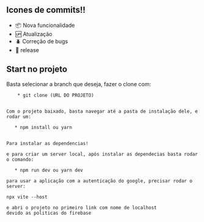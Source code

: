 
## Icones de commits!!

 - :package: Nova funcionalidade
 - :up: Atualização
 - :beetle: Correção de bugs
 - :checkered_flag: release

## Start no projeto

<p>
    Basta selecionar a branch que deseja, fazer o clone com:

        * git clone (URL DO PROJETO)


    Com o projeto baixado, basta navegar até a pasta de instalação dele, e rodar um:

       * npm install ou yarn


    Para instalar as dependencias!

    e para criar um server local, após instalar as dependecias basta rodar o comando:

       * npm run dev ou yarn dev

    para usar a aplicação com a autenticação do google, precisar rodar o server:

    npx vite --host

    e abri o projeto no primeiro link com nome de localhost
    devido as politicas do firebase

<p>

